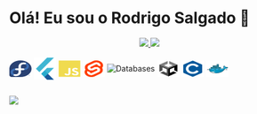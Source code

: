 # Olá! Eu sou o Rodrigo Salgado 👋

<div align="center">
  <a href="https://github.com/salgadu">
    <img height="180em" src="https://github-readme-stats.vercel.app/api?username=salgadu&show_icons=true&theme=light&include_all_commits=true&count_private=true"/>
    <img height="180em" src="https://github-readme-stats.vercel.app/api/top-langs/?username=salgadu&layout=compact&langs_count=7&theme=light"/> 
  </a>
</div>
  
<div style="display: inline_block"><br>
  <img align="center" alt="Fedora" height="30" width="40" src="https://raw.githubusercontent.com/devicons/devicon/master/icons/fedora/fedora-original.svg">
  <img align="center" alt="Flutter" height "30" width="40" src="https://raw.githubusercontent.com/devicons/devicon/master/icons/flutter/flutter-original.svg">
  <img align="center" alt="Vanilla JS" height="30" width="40" src="https://raw.githubusercontent.com/devicons/devicon/master/icons/javascript/javascript-plain.svg">
  <img align="center" alt="Svelte" height="30" width="40" src="https://raw.githubusercontent.com/devicons/devicon/master/icons/svelte/svelte-original.svg">
  <img align="center" alt="Databases" height="30" width="40" src="https://raw.githubusercontent.com/devicons/devicon/master/icons/database/database-original.svg">
  <img align="center" alt="Unity" height="30" width="40" src="https://raw.githubusercontent.com/devicons/devicon/master/icons/unity/unity-original.svg">
  <img align="center" alt="C/C++" height="30" width="40" src="https://raw.githubusercontent.com/devicons/devicon/master/icons/c/c-plain.svg">
  <img align="center" alt="Docker" height="30" width="40" src="https://raw.githubusercontent.com/devicons/devicon/master/icons/docker/docker-original.svg">
</div>
  
##

<div>
  <a href="https://www.linkedin.com/in/salgadu" target="_blank"><img src="https://img.shields.io/badge/LinkedIn-0077B5?style=for-the-badge&logo=linkedin&logoColor=white" target="_blank"></a>
</div>
